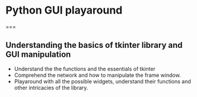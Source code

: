 # Python GUI playaround
===

Understanding the basics of tkinter library and GUI manipulation
---

* Understand the the functions and the essentials of tkinter
* Comprehend the network and how to manipulate the frame window.
* Playaround with all the possible widgets, understand their functions and other intricacies of the library.